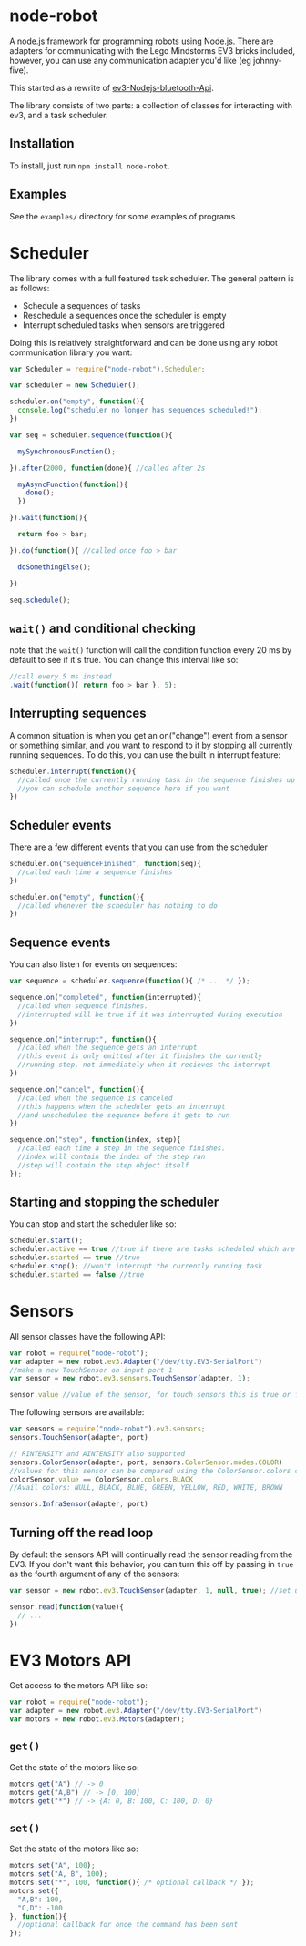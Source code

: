 node-robot
==========

A node.js framework for programming robots using Node.js. There are adapters for communicating with the Lego Mindstorms EV3 bricks included, however, you can use any communication adapter you'd like (eg johnny-five).

This started as a rewrite of [ev3-Nodejs-bluetooth-Api](https://github.com/davidyang/ev3-Nodejs-bluetooth-Api).

The library consists of two parts: a collection of classes for interacting with ev3, and a task scheduler.

Installation
------------

To install, just run `npm install node-robot`.

Examples
--------

See the `examples/` directory for some examples of programs

Scheduler
=========

The library comes with a full featured task scheduler. The general pattern is as follows:

- Schedule a sequences of tasks
- Reschedule a sequences once the scheduler is empty
- Interrupt scheduled tasks when sensors are triggered

Doing this is relatively straightforward and can be done using any robot communication library you want:

```javascript
var Scheduler = require("node-robot").Scheduler;

var scheduler = new Scheduler();

scheduler.on("empty", function(){
  console.log("scheduler no longer has sequences scheduled!");
})

var seq = scheduler.sequence(function(){

  mySynchronousFunction();

}).after(2000, function(done){ //called after 2s

  myAsyncFunction(function(){
    done();
  })

}).wait(function(){

  return foo > bar;

}).do(function(){ //called once foo > bar

  doSomethingElse();

})

seq.schedule();
```

`wait()` and conditional checking
---------------------------------

note that the `wait()` function will call the condition function every 20 ms by default to see if it's true. You can change this interval like so:

```javascript
//call every 5 ms instead
.wait(function(){ return foo > bar }, 5); 
```

Interrupting sequences
----------------------

A common situation is when you get an on("change") event from a sensor or something similar, and you want to respond to it by stopping all currently running sequences. To do this, you can use the built in interrupt feature:

```javascript
scheduler.interrupt(function(){
  //called once the currently running task in the sequence finishes up
  //you can schedule another sequence here if you want
})
```

Scheduler events
----------------

There are a few different events that you can use from the scheduler

```javascript
scheduler.on("sequenceFinished", function(seq){
  //called each time a sequence finishes
})

scheduler.on("empty", function(){
  //called whenever the scheduler has nothing to do
})
```

Sequence events
---------------

You can also listen for events on sequences:

```javascript
var sequence = scheduler.sequence(function(){ /* ... */ });

sequence.on("completed", function(interrupted){
  //called when sequence finishes.
  //interrupted will be true if it was interrupted during execution
})

sequence.on("interrupt", function(){
  //called when the sequence gets an interrupt
  //this event is only emitted after it finishes the currently
  //running step, not immediately when it recieves the interrupt
})

sequence.on("cancel", function(){
  //called when the sequence is canceled
  //this happens when the scheduler gets an interrupt
  //and unschedules the sequence before it gets to run
})

sequence.on("step", function(index, step){
  //called each time a step in the sequence finishes.
  //index will contain the index of the step ran
  //step will contain the step object itself
});
```


Starting and stopping the scheduler
-----------------------------------

You can stop and start the scheduler like so:

```javascript
scheduler.start();
scheduler.active == true //true if there are tasks scheduled which are currently running
scheduler.started == true //true
scheduler.stop(); //won't interrupt the currently running task
scheduler.started == false //true
```

Sensors
=======

All sensor classes have the following API:

```javascript
var robot = require("node-robot");
var adapter = new robot.ev3.Adapter("/dev/tty.EV3-SerialPort")
//make a new TouchSensor on input port 1
var sensor = new robot.ev3.sensors.TouchSensor(adapter, 1);

sensor.value //value of the sensor, for touch sensors this is true or false
```

The following sensors are available:

```javascript
var sensors = require("node-robot").ev3.sensors;
sensors.TouchSensor(adapter, port)

// RINTENSITY and AINTENSITY also supported
sensors.ColorSensor(adapter, port, sensors.ColorSensor.modes.COLOR)
//values for this sensor can be compared using the ColorSensor.colors constants, eg:
colorSensor.value == ColorSensor.colors.BLACK
//Avail colors: NULL, BLACK, BLUE, GREEN, YELLOW, RED, WHITE, BROWN

sensors.InfraSensor(adapter, port)

```

Turning off the read loop
-------------------------

By default the sensors API will continually read the sensor reading from the EV3. If you don't want this behavior, you can turn this off by passing in `true` as the fourth argument of any of the sensors:

```javascript
var sensor = new robot.ev3.TouchSensor(adapter, 1, null, true); //set up manual reading

sensor.read(function(value){
  // ...
})
```


EV3 Motors API
==============

Get access to the motors API like so:

```javascript
var robot = require("node-robot");
var adapter = new robot.ev3.Adapter("/dev/tty.EV3-SerialPort")
var motors = new robot.ev3.Motors(adapter);
```

`get()`
-------
Get the state of the motors like so:

```javascript
motors.get("A") // -> 0
motors.get("A,B") // -> [0, 100]
motors.get("*") // -> {A: 0, B: 100, C: 100, D: 0}
```

`set()`
-------
Set the state of the motors like so:

```javascript
motors.set("A", 100);
motors.set("A, B", 100);
motors.set("*", 100, function(){ /* optional callback */ });
motors.set({
  "A,B": 100,
  "C,D": -100
}, function(){
  //optional callback for once the command has been sent
});
```